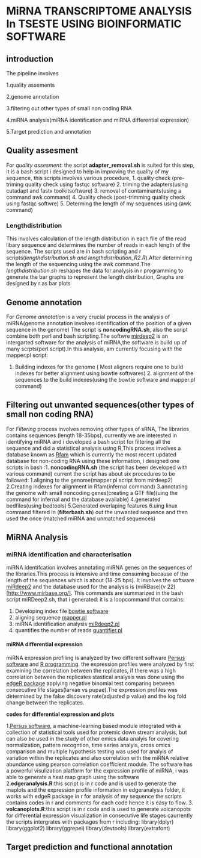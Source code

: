 # MiRNA TRANSCRIPTOME ANALYSIS In TSESTE  USING BIOINFORMATIC SOFTWARE
## introduction
The pipeline involves 

1.quality assements

2.genome annotation

3.filtering out other types of small non coding RNA 

4.miRNA analysis(miRNA identification and miRNA differential expression)

5.Target prediction and annotation

## Quality assesment
For *quality assesment*: the script **adapter_removal.sh** is suited for this step, it is a bash script i designed to help in improving the quality of my sequence, this scripts involves various procedure, 1. quality check (pre-triming quality check using fastqc software)
                2. triming the adapters(using cutadapt and fastx toolkitsoftware)
                3. removal of contaminants(using a command awk command)
                4. Quality check (post-trimming quality check using fastqc softwre)
                5. Determing the length of my sequences using (awk command)
### Lengthdistribution
This involves calculation of the length distribution in each file of the read libary sequence and determines the number of reads in each length of the sequence. The scripts used are in bash scripting and r scripts(**lengthdistribution.sh* and *lengthdistribution_R2.R**).After determining the length of the sequencing using the awk command.The *lengthdistribution.sh* reshapes the data for analysis in r programming to generate the bar graphs to represent the length distribution, Graphs are designed by r as bar plots 

## Genome annotation 
For *Genome annotation* is a very crucial process in the analysis of miRNA(genome annotation involves identification of the position of a given sequence in the genome) The script is  **noncodingRNA.sh**, also the script combine both perl and bash scripting.The softwre [mirdeep2](https://www.ncbi.nlm.nih.gov/pmc/articles/PMC3245920/) is an intergarted software for the analysis of miRNA,the software is build up of many scrpts(perl script).In this analysis, am currently focusing with the mapper.pl script: 
1. Building indexes for the genome ( Most aligners require one to build indexes for better alignment using bowtie softwares) 2. alignment of the sequences to the build indexes(using the bowtie software and mapper.pl command)

## Filtering out unwanted sequences(other types of small non coding RNA)
For *Filtering* process involves removing other types of sRNA, The libraries contains sequences (length 18-35bps), currently we are interested in identifying miRNA and i developed a bash script for filtering all the sequence and did a statistical analysis using R,This process involves a database known as [Rfam](https://academic.oup.com/nar/article/46/D1/D335/4588106) which is currently the most recent updated database for non-coding RNA using these information, i designed one scripts in bash :1. **noncodingRNA.sh** (the script has been developed with various command) current the script has about six procedures to be followed:
1.aligning to the genome(mapper.pl script from mirdeep2)
2.Creating indexes for alignment in Rfam(infernal command)
3.annotating the genome with small noncoding genes(creating a GTF file)(uing the command for infernal and the database available)
4.generated bedfiles(using bedtools)
5.Generated overlaping features
6.uing linux command filtered in (**filterbash.sh**) out the unwanted sequence and then used the once (matched miRNA and unmatched sequences)

## MiRNA Analysis
### miRNA identification and characterisation
miRNA identifcation involves annotating miRNA genes on the sequences of the libraries.This process is intensive and time consuming because of the length of the sequences which is about (18-25 bps). It involves the software [miRdeep2](https://www.ncbi.nlm.nih.gov/pmc/articles/PMC3245920/) and the database used for the analysis is (miRBase)(v 22)[http://www.mirbase.org/]. 
This commands are summarized in the bash script miRDeep2.sh, that i generated: it is a loopcommand that contains:
1. Developing index file [bowtie software](http://bowtie-bio.sourceforge.net/index.shtml) 
2. aligning sequence [mapper.pl](https://github.com/rajewsky-lab/mirdeep2)
3. miRNA identification analysis [miRdeep2.pl](https://github.com/rajewsky-lab/mirdeep2)
4. quantifies the number of reads [quantifier.pl](https://github.com/rajewsky-lab/mirdeep2)

#### miRNA differential expression
miRNA expression profiling is analyzed by two different software [Persus software](http://www.perseus-framework.org) and [R programming](https://cran.r-project.org/bin/windows/base/). the expression profiles were analyzed by first examining the correlation between the replicates, if there was a high correlation between the replicates stastical analysis was done using the [edgeR package](https://bioconductor.org/packages/release/bioc/html/edgeR.html) applying negative binomial test comparing between consecutive life stages(larvae vs pupae).The expression profiles was determined by the false discovery rate(adjusted p value) and the log fold change between the replicates.

**codes for differential expression and plots** 

1.[Persus software](http://www.perseus-framework.org), a machine-learning based module  integrated with a collection of statistical tools  used for protemic down stream analysis, but can also be used in the study of other omics data analyis for covering normalization, pattern recogntion, time series analyis, cross omics comparison and multiple hypothesis testing   was used for analyis of variation within the replicates and also correlation with the miRNA relative abundance using pearson correlation coefficient module.
The software has a powerful visulization platform for the expression profile of miRNA, i was able to generate a heat map graph using the software  
2.**edgeranalysis.R**:this script is in r code and is used to generate the maplots and the expression profile information in edgeranalysis folder, it works with edgeR package in r for analysis of my sequence the scripts contains codes in r and comments for each code hence it is easy to flow. 
3. **volcanoplots.R**:this script is in r code and is used to generate volcanopots for differential expression visualization in consecutive life stages caurrently the scripts intergrates with packages from r including:
library(dplyr)
library(ggplot2)
library(ggrepel)
library(devtools)
library(extrafont)

## Target prediction and functional annotation 
